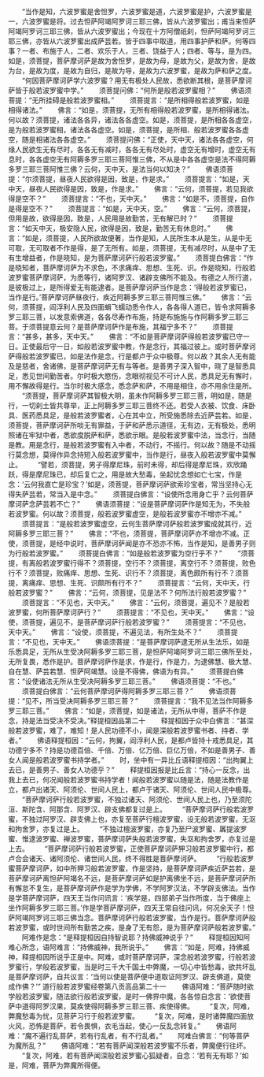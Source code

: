 <!-- { "loadSidebar": true } -->
　　“当作是知，六波罗蜜是舍怛罗，六波罗蜜是道，六波罗蜜是护，六波罗蜜是一，六波罗蜜是将。过去怛萨阿竭阿罗诃三耶三佛，皆从六波罗蜜出；甫当来怛萨阿竭阿罗诃三耶三佛，皆从六波罗蜜出；今现在十方阿僧祇刹，怛萨阿竭阿罗诃三耶三佛，亦皆从六波罗蜜出成萨芸若。皆于四事中取道，用四事护萨和萨。何等四事？一者、布施于人，二者、欢乐于人，三者、饶益于人；四者、等与，是为四。如是，须菩提，菩萨摩诃萨是故为舍怛罗，是故为母，是故为父，是故为舍，是故为台，是故为度，是故为自归，是故为导，是故为六波罗蜜，是故为萨和萨之度。
　　“何因菩萨摩诃萨学六波罗蜜？用无有极处人民故，悉欲断其根，是菩萨摩诃萨皆于般若波罗蜜中学。”
　　须菩提问佛：“何所是般若波罗蜜相？”
　　佛语须菩提：“无所挂碍是般若波罗蜜相。”
　　须菩提言：“是所相得般若波罗蜜，如是相得诸法。”
　　佛言：“如是，须菩提，无所有相得般若波罗蜜，是所相得诸法。何以故？须菩提，诸法各各异，诸法各各虚空。如是，须菩提，是所相各各虚空，是为般若波罗蜜相，诸法各各虚空。如是，须菩提，是所相、般若波罗蜜各各虚空，随是相诸法各各虚空。”
　　须菩提问佛：“正使，天中天，诸法各各虚空，何缘人民欲生无有尽时，各各无有减时，各各无有尽处时，虚空无有增时，虚空无有息时，各各虚空无有阿耨多罗三耶三菩阿惟三佛，不从是中各各虚空是法不得阿耨多罗三耶三菩阿惟三佛？云何，天中天，是法当何以知决？”
　　佛语须菩提：“尔须菩提，昼夜人民欲得是因，致是，作是求。”
　　须菩提言：“如是，天中天，昼夜人民欲得是因，致是，作是求。”
　　佛言：“云何，须菩提，若见我欲得是空不？”
　　须菩提言：“不也，天中天。”
　　佛言：“如是不，须菩提，自作是得是空不？”
　　须菩提言：“如是，天中天，空。”
　　佛言：“云何，须菩提，但用是故，欲得是因，致是，人民用是故勤苦，无有解已时？”
　　须菩提言：“如天中天，极安隐人民，欲得是因，致是，勤苦无有休息时。”
　　佛言：“如是，须菩提，人民所欲故便著，当作是知，人民所生本从是生，从是中无可取，无可取者不作是得，是了无所有。如是，须菩提，无有减尽时，从是中了无有生增益者，作是晓知，是为菩萨摩诃萨行般若波罗蜜。”
　　须菩提白佛言：“作是晓知者，菩萨摩诃萨为不求色，不求痛痒、思想、生死、识。作是晓知，行般若波罗蜜菩萨摩诃萨，为悉等行，诸阿罗汉、诸辟支佛所不能及。有德之人所行道，是彼极过上，是所得爱无有能逮者。是菩萨摩诃萨当作是念：‘得般若波罗蜜已，当作是行。’菩萨摩诃萨昼夜行，疾近阿耨多罗三耶三菩阿惟三佛。”
　　佛言：“云何，须菩提，阎浮利人民及四面蜎飞蠕动悉令作人，各各得人道已，皆令求阿耨多罗三耶三菩，以发意索佛道，各各尽寿作布施，持是布施施与作阿耨多罗三耶三菩。于须菩提意云何？是菩萨摩诃萨作是布施，其福宁多不？”
　　须菩提言：“甚多，甚多，天中天。”
　　佛言：“不如是菩萨摩诃萨得般若波罗蜜已守一日。正使最后守一日，如般若波罗蜜中教，作是念行，其福过彼上。或时菩萨摩诃萨得般若波罗蜜已，如是法作是念，行是都卢于众中极尊。何以故？其余人无有能及是慈者，舍诸佛，是菩萨摩诃萨无有与等者。是善男子深入智中，晓了是智悉具足，悉见世间勤苦者。尔时极大愍伤，念眼彻视见不可计人民，悉具足无有懈时，用不懈故得是行。当尔时极大感念，悉念萨和萨，不用是相住，亦不用余住是所。
　　“须菩提，菩萨摩诃萨其智极大明，虽未作阿耨多罗三耶三菩，明如是，随是行，一切刹土皆共尊举，正上阿耨多罗三耶三菩终不还。若受人衣被、饮食、床卧具、医药悉具足，是般若波罗蜜者，心在其中立，所受施悉除去近萨芸若。如是，须菩提，菩萨摩诃萨所啖无有罪益，于萨和萨悉示道径，无有边，无有极处，悉明照诸在牢狱中者，悉欲度脱萨和萨，悉欲示眼。是般若波罗蜜中法，当念行，当随是教。用是念行，是般若波罗蜜有入中者，不动行，不摇行。何以故？随是不动摇行莫念想，莫得作异念持短入般若波罗蜜中，当作是行，昼夜入般若波罗蜜中莫懈止。
　　“譬若，须菩提，男子得摩尼珠，前时未得，却后得是摩尼珠，欢欣踊跃，得是摩尼珠已，却后复亡之，用是故大愁毒，坐起忧念想如亡七宝，作是念：‘云何我直亡是珍宝？’如是，须菩提，菩萨摩诃萨欲索珍宝者，常当坚持心无得失萨芸若，常当入是中念。”
　　须菩提白佛言：“设使所念用身亡乎？云何菩萨摩诃萨念萨芸若不亡？”
　　佛语须菩提：“设是菩萨摩诃萨作是知无为，不失般若波罗蜜。何以故？须菩提，般若波罗蜜虚空，是般若波罗蜜亦不增亦不减。”
　　须菩提言：“是般若波罗蜜虚空，云何生菩萨摩诃萨般若波罗蜜成就其行，近阿耨多罗三耶三菩？”
　　佛言：“不也，须菩提，菩萨摩诃萨亦不增亦不减。正使，须菩提，是经中说时，菩萨摩诃萨闻是亦不恐亦不怖，当作是知，是善男子则为行般若波罗蜜。”
　　须菩提白佛言：“如是般若波罗蜜为空行乎不？”
　　“须菩提，有离般若波罗蜜行得不？须菩提，空行不？须菩提，离空行不？须菩提，败色行不？须菩提，败痛痒、思想、生死、识行不？须菩提，离色颇所有行不？须菩提，离痛痒、思想、生死、识颇所有行不？”
　　须菩提言：“云何，天中天，行般若波罗蜜？”
　　佛言：“云何，须菩提，见是法不？何所法行般若波罗蜜？”
　　须菩提言：“不见也，天中天。”
　　佛言：“云何，须菩提，遍见不？是般若波罗蜜，何所菩萨摩诃萨行？”
　　须菩提言：“不见也，天中天。”
　　佛言：“设使，须菩提，遍见不，是菩萨摩诃萨行般若波罗蜜？”
　　须菩提言：“不见也，天中天。”
　　佛言：“设使，须菩提，不遍见法，有所生处不？”
　　须菩提言：“不见也，天中天。”
　　佛语须菩提：“是菩萨摩诃萨逮无所从生法乐，如是乐悉具足，无所从生受决阿耨多罗三耶三菩，是怛萨阿竭阿罗诃三耶三佛所至处，无所复畏，悉作是护。菩萨摩诃萨作是求，作是行，作是力，为逮佛慧、极大慧、自在慧、萨芸若慧、怛萨阿竭慧。设是不得佛，佛语为有异。”
　　须菩提白佛言：“设使诸法无所从生受决阿耨多罗三耶三菩。”
　　佛语须菩提：“不也。”
　　须菩提白佛言：“云何菩萨摩诃萨得阿耨多罗三耶三菩？”
　　佛语须菩提：“见不，所当受决阿耨多罗三耶三菩？”
　　须菩提言：“我不见法当作阿耨多罗三耶三菩。”
　　佛言：“如是，须菩提，如是诸法，无所从中得，菩萨不作是念，持是法当受决不受决。”释提桓因品第二十
　　释提桓因于众中白佛言：“甚深般若波罗蜜，难了，难知！是人民功德不小，闻是深般若波罗蜜书者、持者、学者。”
　　佛语释提桓因：“云何，拘翼，阎浮利人民，是都卢皆持十戒悉具足，其功德宁多不？持是功德百倍、千倍、万倍、亿万倍、巨亿万倍，不如是善男子、善女人闻是般若波罗蜜书持学者。”
　　时，坐中有一异比丘语释提桓因：“出拘翼上去已，是善男子、善女人功德乎？”
　　释提桓因报是比丘言：“持心一反念，出我上去已，何况闻般若波罗蜜书持学者！闻般若波罗蜜以随是法，随是法教作是立，都卢出诸天、阿须伦、世间人民上，都卢于诸天、阿须伦、世间人民中极尊。
　　“菩萨摩诃萨行般若波罗蜜，不独过诸天、阿须伦、世间人民上也，乃至须陀洹、斯陀含、阿那含、阿罗汉、辟支佛都复过是上。
　　“菩萨摩诃萨行般若波罗蜜，不独过阿罗汉、辟支佛上也，亦复至菩萨行檀波罗蜜，设无般若波罗蜜，无沤和拘舍罗，亦复过是上。
　　“不独过檀波罗蜜，亦复乃至尸波罗蜜、羼提波罗蜜、惟逮波罗蜜、禅波罗蜜，菩萨摩诃萨失般若波罗蜜，失沤和拘舍罗，亦复过是上去。
　　“菩萨摩诃萨行般若波罗蜜，正使菩萨摩诃萨狎习般若波罗蜜中行，都卢合会诸天、诸阿须伦、诸世间人民，终不得胜是菩萨摩诃萨。
　　“行般若波罗蜜菩萨摩诃萨，如中所狎习般若波罗蜜，作是坚持，是菩萨摩诃萨疾近萨芸若，是菩萨摩诃萨离怛萨阿竭名不远，是菩萨摩诃萨如是护离佛坐不远，是菩萨摩诃萨所有懈怠不复生，是菩萨摩诃萨作是学为学佛，不学阿罗汉法，不学辟支佛法。当作是学菩萨摩诃萨，四天王当作问讯言：‘疾学是，四部弟子当作所度，当于佛座上坐作阿耨多罗三耶三菩。’作是学菩萨摩诃萨，四天王常自往问讯，何况余天子！怛萨阿竭阿罗诃三耶三佛当念。菩萨摩诃萨行般若波罗蜜，当作是行。菩萨摩诃萨般若波罗蜜，或时世间所有勤苦之疾，是身了无有怨，是为菩萨摩诃萨般若波罗蜜。”
　　阿难作是念：“是释提桓因自持智说耶？持佛威神说乎？”
　　释提桓因知阿难心所念，语阿难言：“持佛威神，我所说乎。”
　　佛言：“如是，阿难，持佛威神，释提桓因所说乎正是中。阿难，或时菩萨摩诃萨，深念般若波罗蜜，行般若波罗蜜行，学般若波罗蜜，当是时三千大千国土中弊魔，一切心中皆愁毒，欲共坏乱是菩萨摩诃萨，自共议言：‘当何以使是菩萨便中道取证阿罗汉、辟支佛道，莫使成作佛？’”
道行般若波罗蜜经卷第八贡高品第二十一
　　佛语阿难：“菩萨随时欲学般若波罗蜜，随法欲行般若波罗蜜，是时一佛界中魔，各各惊自念言：‘欲使菩萨中道得阿罗汉果，莫疾使得阿耨多罗三耶三菩、疾使得佛。
　　“复次，阿难，弊魔愁毒为忧，见菩萨习行于般若波罗蜜。
　　“复次，阿难，是时诸弊魔四面放火风，恐怖是菩萨，若令畏惧，衣毛当起，使心一反乱念转复。”
　　佛语阿难：“魔不遍行乱菩萨，若有行乱者，有不行乱者。”
　　阿难白佛言：“何等菩萨为魔所乱？”
　　佛语阿难：“若有菩萨闻深般若波罗蜜不乐者，弊魔便行往坏。
　　“复次，阿难，若有菩萨闻深般若波罗蜜心狐疑者，自念：‘若有无有耶？’如是，阿难，菩萨为弊魔所得便。
